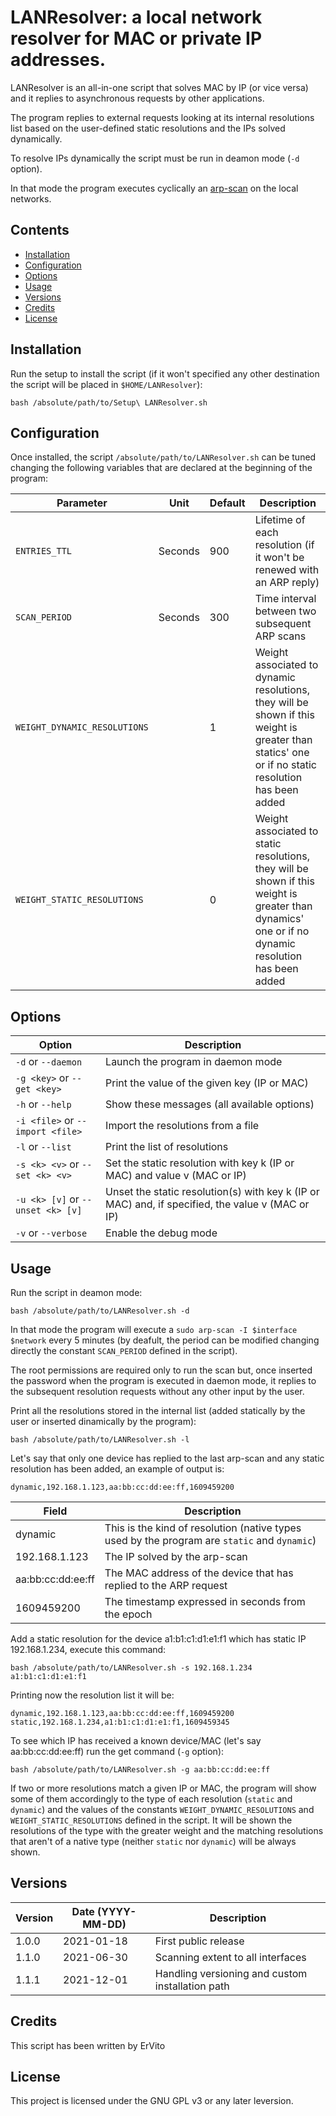 # LANResolver: a local network resolver for MAC or private IP addresses.

LANResolver is an all-in-one script that solves MAC by IP (or vice versa) and it replies to asynchronous requests by other applications.

The program replies to external requests looking at its internal resolutions list based on the user-defined static resolutions and the IPs solved dynamically.

To resolve IPs dynamically the script must be run in deamon mode (`-d` option).

In that mode the program executes cyclically an [arp-scan](https://en.wikipedia.org/wiki/Address_Resolution_Protocol) on the local networks.

## Contents

- [Installation](#installation)
- [Configuration](#configuration)
- [Options](#options)
- [Usage](#usage)
- [Versions](#versions)
- [Credits](#credits)
- [License](#license)

## Installation

Run the setup to install the script (if it won't specified any other destination the script will be placed in `$HOME/LANResolver`):
```
bash /absolute/path/to/Setup\ LANResolver.sh
```

## Configuration

Once installed, the script `/absolute/path/to/LANResolver.sh` can be tuned changing the following variables that are declared at the beginning of the program:

Parameter | Unit | Default | Description
--------- | ---- | ------- | -----------
`ENTRIES_TTL` | Seconds | 900 | Lifetime of each resolution (if it won't be renewed with an ARP reply)
`SCAN_PERIOD` | Seconds | 300 | Time interval between two subsequent ARP scans
`WEIGHT_DYNAMIC_RESOLUTIONS` || 1 | Weight associated to dynamic resolutions, they will be shown if this weight is greater than statics' one or if no static resolution has been added
`WEIGHT_STATIC_RESOLUTIONS` || 0 | Weight associated to static resolutions, they will be shown if this weight is greater than dynamics' one or if no dynamic resolution has been added

## Options

Option | Description
------ | -----------
`-d` or `--daemon` | Launch the program in daemon mode
`-g <key>` or `--get <key>` | Print the value of the given key (IP or MAC)
`-h` or  `--help` | Show these messages (all available options)
`-i <file>` or `--import <file>` | Import the resolutions from a file
`-l` or `--list` | Print the list of resolutions
`-s <k> <v>` or `--set <k> <v>` | Set the static resolution with key k (IP or MAC) and value v (MAC or IP)
`-u <k> [v]` or `--unset <k> [v]` | Unset the static resolution(s) with key k (IP or MAC) and, if specified, the value v (MAC or IP)
`-v` or `--verbose` | Enable the debug mode

## Usage

Run the script in deamon mode:
```
bash /absolute/path/to/LANResolver.sh -d
```

In that mode the program will execute a `sudo arp-scan -I $interface $network` every 5 minutes (by deafult, the period can be modified changing directly the constant `SCAN_PERIOD` defined in the script).

The root permissions are required only to run the scan but, once inserted the password when the program is executed in daemon mode, it replies to the subsequent resolution requests without any other input by the user.

Print all the resolutions stored in the internal list (added statically by the user or inserted dinamically by the program):
```
bash /absolute/path/to/LANResolver.sh -l
```

Let's say that only one device has replied to the last arp-scan and any static resolution has been added, an example of output is:
```
dynamic,192.168.1.123,aa:bb:cc:dd:ee:ff,1609459200
```

Field | Description
----- | -----------
dynamic | This is the kind of resolution (native types used by the program are `static` and `dynamic`)
192.168.1.123 | The IP solved by the arp-scan
aa:bb:cc:dd:ee:ff | The MAC address of the device that has replied to the ARP request
1609459200 | The timestamp expressed in seconds from the epoch

Add a static resolution for the device a1:b1:c1:d1:e1:f1 which has static IP 192.168.1.234, execute this command:
```
bash /absolute/path/to/LANResolver.sh -s 192.168.1.234 a1:b1:c1:d1:e1:f1
```

Printing now the resolution list it will be:
```
dynamic,192.168.1.123,aa:bb:cc:dd:ee:ff,1609459200
static,192.168.1.234,a1:b1:c1:d1:e1:f1,1609459345
```

To see which IP has received a known device/MAC (let's say aa:bb:cc:dd:ee:ff) run the get command (`-g` option):
```
bash /absolute/path/to/LANResolver.sh -g aa:bb:cc:dd:ee:ff
```

If two or more resolutions match a given IP or MAC, the program will show some of them accordingly to the type of each resolution (`static` and `dynamic`) and the values of the constants `WEIGHT_DYNAMIC_RESOLUTIONS` and `WEIGHT_STATIC_RESOLUTIONS` defined in the script.
It will be shown the resolutions of the type with the greater weight and the matching resolutions that aren't of a native type (neither `static` nor `dynamic`) will be always shown.

## Versions
Version | Date (YYYY-MM-DD) | Description
------- | ----------------- | -----------
1.0.0 | 2021-01-18 | First public release
1.1.0 | 2021-06-30 | Scanning extent to all interfaces
1.1.1 | 2021-12-01 | Handling versioning and custom installation path

## Credits
This script has been written by ErVito

## License
This project is licensed under the GNU GPL v3 or any later leversion.
